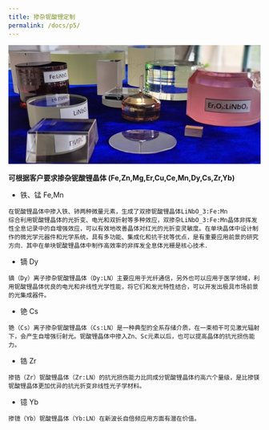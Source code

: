 ```yaml
---
title: 掺杂铌酸锂定制
permalink: /docs/p5/
---
```


<div  align="center">
    <img src="/img/t1.jpg" class="img-responsive"> 
</div>

**可根据客户要求掺杂铌酸锂晶体 (Fe,Zn,Mg,Er,Cu,Ce,Mn,Dy,Cs,Zr,Yb)**

* 铁、锰 Fe,Mn

```
在铌酸锂晶体中掺入铁、铈两种微量元素，生成了双掺铌酸锂晶体LiNbO_3:Fe:Mn
综合利用铌酸锂晶体的光折变、电光和双折射等多种效应，双掺杂LiNbO_3:Fe:Mn晶体非挥发性全息记录中的自增强效应，可以有效地改善晶体对红光的光折变灵敏度。在单块晶体中设计制作的微光学元器件和光学系统，具有多功能、集成化和抗干扰等优点，是有重要应用前景的研究方向．其中在单块铌酸锂晶体中制作高效率的非挥发全息体光栅是核心技术．
```

* 镝 Dy

```
镝（Dy）离子掺杂铌酸锂晶体（Dy:LN）主要应用于光纤通信，另外也可以应用于医学领域，利用铌酸锂晶体优良的电光和非线性光学性能，将它们和发光特性结合，可以开发出极具市场前景的光集成器件。
```

* 铯 Cs

```
铯（Cs）离子掺杂铌酸锂晶体（Cs:LN）是一种典型的全系存储介质，在一束相干可见激光辐射下，会产生自增强衍射光。铌酸锂晶体中掺入Zn、Sc元素以后，也可以提高晶体的抗光损伤能力。
```

* 锆 Zr

```
掺锆（Zr）铌酸锂晶体（Zr:LN）的抗光损伤能力比同成分铌酸锂晶体约高六个量级，是比掺镁铌酸锂晶体更加优异的抗光折变非线性光子学材料。
```

* 镱 Yb

```
掺镱（Yb）铌酸锂晶体（Yb:LN）在新波长自倍频应用方面有潜在价值。
```
